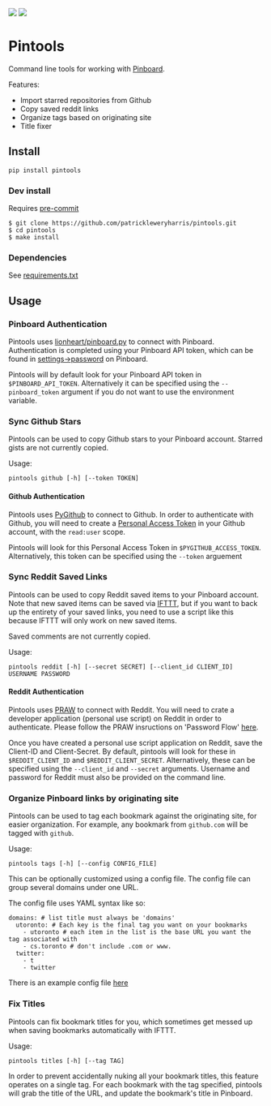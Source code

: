 ![](https://github.com/patrickleweryharris/pintools/workflows/Python%20package/badge.svg)
![](https://img.shields.io/pypi/v/pintools)

# Pintools
Command line tools for working with [Pinboard](https://pinboard.in).

Features:
- Import starred repositories from Github
- Copy saved reddit links
- Organize tags based on originating site
- Title fixer

## Install

```
pip install pintools
```

### Dev install

Requires [pre-commit](https://pre-commit.com/)

```
$ git clone https://github.com/patrickleweryharris/pintools.git
$ cd pintools
$ make install
```

### Dependencies

See [requirements.txt](requirements.txt)

## Usage

### Pinboard Authentication

Pintools uses [lionheart/pinboard.py](https://github.com/lionheart/pinboard.py)
to connect with Pinboard. Authentication is completed using your Pinboard API
token, which can be found in [settings->password](https://pinboard.in/settings/password) on Pinboard.

Pintools will by default look for your Pinboard API token in `$PINBOARD_API_TOKEN`. Alternatively it
can be specified using the `--pinboard_token` argument if you do not want to use
the environment variable.

### Sync Github Stars

Pintools can be used to copy Github stars to your Pinboard account. Starred
gists are not currently copied.

Usage:
```
pintools github [-h] [--token TOKEN]
```

#### Github Authentication

Pintools uses [PyGithub](https://github.com/PyGithub/PyGithub) to connect to
Github. In order to authenticate with Github, you will need to create a [Personal
Access Token](https://github.com/settings/tokens) in your Github account, with the
`read:user` scope.

Pintools will look for this Personal Access Token in `$PYGITHUB_ACCESS_TOKEN`.
Alternatively, this token can be specified using the `--token` arguement

### Sync Reddit Saved Links
Pintools can be used to copy Reddit saved items to your Pinboard account. Note
that new saved items can be saved via [IFTTT](ifttt.com), but if you want to
back up the entirety of your saved links, you need to use a script like this
because IFTTT will only work on new saved items.

Saved comments are not currently copied.

Usage:
```
pintools reddit [-h] [--secret SECRET] [--client_id CLIENT_ID] USERNAME PASSWORD
```

#### Reddit Authentication

Pintools uses [PRAW](https://praw.readthedocs.io/en/latest/) to connect with
Reddit. You will need to crate a developer application (personal use script) on
Reddit in order to authenticate. Please follow the PRAW insructions on 'Password
Flow'
[here](https://praw.readthedocs.io/en/latest/getting_started/authentication.html#password-flow).

Once you have created a personal use script application on Reddit, save the
Client-ID and Client-Secret. By default, pintools will look for these in
`$REDDIT_CLIENT_ID` and `$REDDIT_CLIENT_SECRET`. Alternatively, these can be
specified using the `--client_id` and `--secret` arguments. Username and
password for Reddit must also be provided on the command line.

### Organize Pinboard links by originating site

Pintools can be used to tag each bookmark against the originating site,
for easier organization. For example, any bookmark from `github.com` will
be tagged with `github`.

Usage:
```
pintools tags [-h] [--config CONFIG_FILE]
```
This can be optionally customized using a config file. The config file can group several
domains under one URL.

The config file uses YAML syntax like so:
```
domains: # list title must always be 'domains'
  utoronto: # Each key is the final tag you want on your bookmarks
    - utoronto # each item in the list is the base URL you want the tag associated with
    - cs.toronto # don't include .com or www.
  twitter:
    - t
    - twitter
```
There is an example config file [here](domain_assoc.yml)

### Fix Titles
Pintools can fix bookmark titles for you, which sometimes get messed up when
saving bookmarks automatically with IFTTT.

Usage:
```
pintools titles [-h] [--tag TAG]
```
In order to prevent accidentally nuking all your bookmark titles, this feature
operates on a single tag. For each bookmark with the tag specified, pintools
will grab the title of the URL, and update the bookmark's title in Pinboard.

